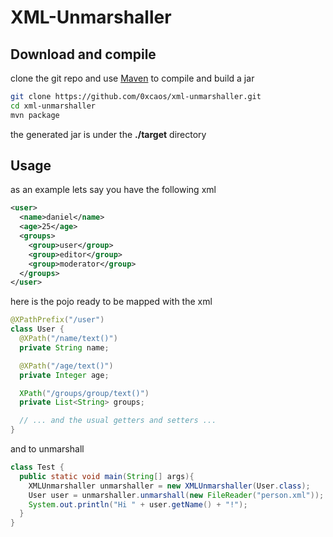 XML-Unmarshaller
================

Download and compile
-------
clone the git repo and use [Maven](http://maven.apache.org/ "Maven") to compile and build a jar
```bash
git clone https://github.com/0xcaos/xml-unmarshaller.git
cd xml-unmarshaller
mvn package
```
the generated jar is under the **./target** directory

Usage
-----
as an example lets say you have the following xml
```xml
<user>
  <name>daniel</name>
  <age>25</age>
  <groups>
    <group>user</group>
    <group>editor</group>
    <group>moderator</group>
  </groups>
</user>
```
here is the pojo ready to be mapped with the xml

```java
@XPathPrefix("/user")
class User {
  @XPath("/name/text()")
  private String name;

  @XPath("/age/text()")
  private Integer age;

  XPath("/groups/group/text()")
  private List<String> groups;

  // ... and the usual getters and setters ...
}
```

and to unmarshall

```java
class Test {
  public static void main(String[] args){
    XMLUnmarshaller unmarshaller = new XMLUnmarshaller(User.class);
    User user = unmarshaller.unmarshall(new FileReader("person.xml"));
    System.out.println("Hi " + user.getName() + "!");
  }
}
```
